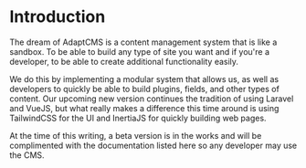 # Introduction

The dream of AdaptCMS is a content management system that is like a sandbox. To be able to build any type of site you want and if you're a developer, to be able to create additional functionality easily.

We do this by implementing a modular system that allows us, as well as developers to quickly be able to build plugins, fields, and other types of content. Our upcoming new version continues the tradition of using Laravel and VueJS, but what really makes a difference this time around is using TailwindCSS for the UI and InertiaJS for quickly building web pages.

At the time of this writing, a beta version is in the works and will be complimented with the documentation listed here so any developer may use the CMS.


